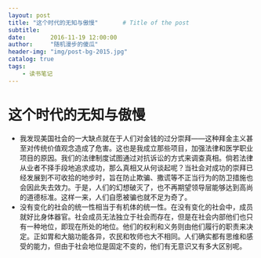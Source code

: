 ```yaml
---
layout: post
title: "这个时代的无知与傲慢"       # Title of the post
subtitle:
date:       2016-11-19 12:00:00
author:     "随机漫步的傻瓜"
header-img: "img/post-bg-2015.jpg"
catalog: true
tags:
    - 读书笔记
---
```

# 这个时代的无知与傲慢

- 我发现美国社会的一大缺点就在于人们对金钱的过分崇拜——这种拜金主义甚至对传统价值观念造成了危害。这也是我成立那些项目，加强法律和医学职业项目的原因。我们的法律制度试图通过对抗诉讼的方式来调查真相。倘若法律从业者不择手段地追求成功，那么真相又从何谈起呢？当社会对成功的崇拜已经发展到不可收拾的地步时，旨在防止欺骗、撒谎等不正当行为的防卫措施也会因此失去效力。于是，人们的幻想破灭了，也不再期望领导层能够达到高尚的道德标准。这样一来，人们自愿被骗也就不足为奇了。
- 没有变化的社会的统一性相当于有机体的统一性。在没有变化的社会中，成员就好比身体器官。社会成员无法独立于社会而存在，但是在社会内部他们也只有一种地位，即现在所处的地位。他们的权利和义务则由他们履行的职责来决定。正如胃和大脑功能各异，农民和牧师也大不相同。人们确实都有思维和感受的能力，但由于社会地位是固定不变的，他们有无意识又有多大区别呢。

